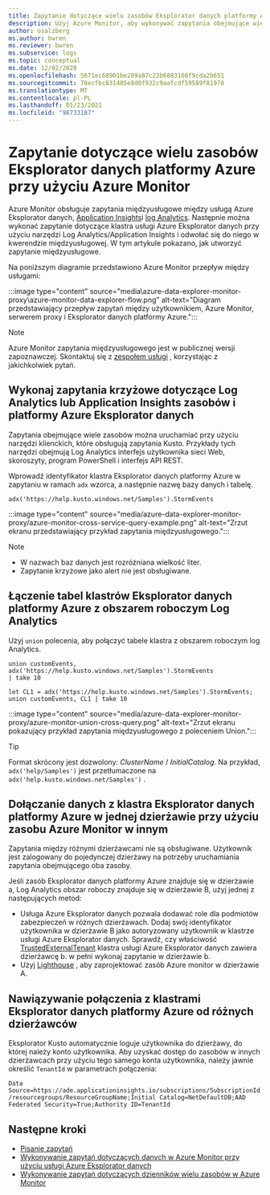 ```yaml
---
title: Zapytanie dotyczące wielu zasobów Eksplorator danych platformy Azure przy użyciu Azure Monitor
description: Użyj Azure Monitor, aby wykonywać zapytania obejmujące wiele produktów między usługą Azure Eksplorator danych, obszarami roboczymi Log Analytics i klasycznymi aplikacjami Application Insights w Azure Monitor.
author: osalzberg
ms.author: bwren
ms.reviewer: bwren
ms.subservice: logs
ms.topic: conceptual
ms.date: 12/02/2020
ms.openlocfilehash: 5671ec68901be289a87c23b6883160f9cda2b651
ms.sourcegitcommit: 78ecfbc831405e8d0f932c9aafcdf59589f81978
ms.translationtype: MT
ms.contentlocale: pl-PL
ms.lasthandoff: 01/23/2021
ms.locfileid: "98733187"
---
```

# <a name="cross-resource-query-azure-data-explorer-by-using-azure-monitor"></a>Zapytanie dotyczące wielu zasobów Eksplorator danych platformy Azure przy użyciu Azure Monitor
Azure Monitor obsługuje zapytania międzyusługowe między usługą Azure Eksplorator danych, [Application Insights](../app/app-insights-overview.md)i [log Analytics](./data-platform-logs.md). Następnie można wykonać zapytanie dotyczące klastra usługi Azure Eksplorator danych przy użyciu narzędzi Log Analytics/Application Insights i odwołać się do niego w kwerendzie międzyusługowej. W tym artykule pokazano, jak utworzyć zapytanie międzyusługowe.

Na poniższym diagramie przedstawiono Azure Monitor przepływ między usługami:

:::image type="content" source="media\azure-data-explorer-monitor-proxy\azure-monitor-data-explorer-flow.png" alt-text="Diagram przedstawiający przepływ zapytań między użytkownikiem, Azure Monitor, serwerem proxy i Eksplorator danych platformy Azure.":::

>[!NOTE]
> Azure Monitor zapytania międzyusługowego jest w publicznej wersji zapoznawczej. Skontaktuj się z [zespołem usługi](mailto:ADXProxy@microsoft.com) , korzystając z jakichkolwiek pytań.

## <a name="cross-query-your-log-analytics-or-application-insights-resources-and-azure-data-explorer"></a>Wykonaj zapytania krzyżowe dotyczące Log Analytics lub Application Insights zasobów i platformy Azure Eksplorator danych

Zapytania obejmujące wiele zasobów można uruchamiać przy użyciu narzędzi klienckich, które obsługują zapytania Kusto. Przykłady tych narzędzi obejmują Log Analytics interfejs użytkownika sieci Web, skoroszyty, program PowerShell i interfejs API REST.

Wprowadź identyfikator klastra Eksplorator danych platformy Azure w zapytaniu w ramach `adx` wzorca, a następnie nazwę bazy danych i tabelę.

```kusto
adx('https://help.kusto.windows.net/Samples').StormEvents
```
:::image type="content" source="media/azure-data-explorer-monitor-proxy/azure-monitor-cross-service-query-example.png" alt-text="Zrzut ekranu przedstawiający przykład zapytania międzyusługowego.":::

> [!NOTE]
>* W nazwach baz danych jest rozróżniana wielkość liter.
>* Zapytanie krzyżowe jako alert nie jest obsługiwane.

## <a name="combine-azure-data-explorer-cluster-tables-with-a-log-analytics-workspace"></a>Łączenie tabel klastrów Eksplorator danych platformy Azure z obszarem roboczym Log Analytics

Użyj `union` polecenia, aby połączyć tabele klastra z obszarem roboczym log Analytics.

```kusto
union customEvents, adx('https://help.kusto.windows.net/Samples').StormEvents
| take 10
```
```kusto
let CL1 = adx('https://help.kusto.windows.net/Samples').StormEvents;
union customEvents, CL1 | take 10
```
:::image type="content" source="media/azure-data-explorer-monitor-proxy/azure-monitor-union-cross-query.png" alt-text="Zrzut ekranu pokazujący przykład zapytania międzyusługowego z poleceniem Union.":::

> [!Tip]
> Format skrócony jest dozwolony: *ClusterName* / *InitialCatalog*. Na przykład, `adx('help/Samples')` jest przetłumaczone na `adx('help.kusto.windows.net/Samples')` .

## <a name="join-data-from-an-azure-data-explorer-cluster-in-one-tenant-with-an-azure-monitor-resource-in-another"></a>Dołączanie danych z klastra Eksplorator danych platformy Azure w jednej dzierżawie przy użyciu zasobu Azure Monitor w innym

Zapytania między różnymi dzierżawcami nie są obsługiwane. Użytkownik jest zalogowany do pojedynczej dzierżawy na potrzeby uruchamiania zapytania obejmującego oba zasoby.

Jeśli zasób Eksplorator danych platformy Azure znajduje się w dzierżawie a, Log Analytics obszar roboczy znajduje się w dzierżawie B, użyj jednej z następujących metod:

*  Usługa Azure Eksplorator danych pozwala dodawać role dla podmiotów zabezpieczeń w różnych dzierżawach. Dodaj swój identyfikator użytkownika w dzierżawie B jako autoryzowany użytkownik w klastrze usługi Azure Eksplorator danych. Sprawdź, czy właściwość [TrustedExternalTenant](/powershell/module/az.kusto/update-azkustocluster) klastra usługi Azure Eksplorator danych zawiera dzierżawcę b. w pełni wykonaj zapytanie w dzierżawie b.
*  Użyj [Lighthouse](../../lighthouse/index.yml) , aby zaprojektować zasób Azure monitor w dzierżawie A.

## <a name="connect-to-azure-data-explorer-clusters-from-different-tenants"></a>Nawiązywanie połączenia z klastrami Eksplorator danych platformy Azure od różnych dzierżawców

Eksplorator Kusto automatycznie loguje użytkownika do dzierżawy, do której należy konto użytkownika. Aby uzyskać dostęp do zasobów w innych dzierżawcach przy użyciu tego samego konta użytkownika, należy jawnie określić `TenantId` w parametrach połączenia:

`Data Source=https://ade.applicationinsights.io/subscriptions/SubscriptionId/resourcegroups/ResourceGroupName;Initial Catalog=NetDefaultDB;AAD Federated Security=True;Authority ID=TenantId`

## <a name="next-steps"></a>Następne kroki
* [Pisanie zapytań](/azure/data-explorer/write-queries)
* [Wykonywanie zapytań dotyczących danych w Azure Monitor przy użyciu usługi Azure Eksplorator danych](/azure/data-explorer/query-monitor-data)
* [Wykonywanie zapytań dotyczących dzienników wielu zasobów w Azure Monitor](../log-query/cross-workspace-query.md)